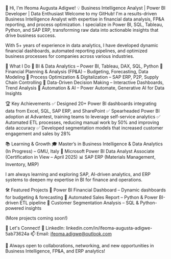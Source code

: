👋 Hi, I'm Ifeoma Augusta Adigwe!
💡 Business Intelligence Analyst | Power BI Developer | Data Enthusiast
Welcome to my GitHub! I'm a results-driven Business Intelligence Analyst with expertise in financial data analysis, FP&A reporting, and process optimization. I specialize in Power BI, SQL, Tableau, Python, and SAP ERP, transforming raw data into actionable insights that drive business success.

With 5+ years of experience in data analytics, I have developed dynamic financial dashboards, automated reporting pipelines, and optimized business processes for companies across various industries.

🚀 What I Do
🔹 BI & Data Analytics – Power BI, Tableau, DAX, SQL, Python
🔹 Financial Planning & Analysis (FP&A) – Budgeting, Forecasting, Data Modeling
🔹 Process Optimization & Digitalization – SAP ERP, P2P, Supply Chain Controlling
🔹 Data-Driven Decision Making – Interactive Dashboards, Trend Analysis
🔹 Automation & AI – Power Automate, Generative AI for Data Insights

🏆 Key Achievements
✅ Designed 20+ Power BI dashboards integrating data from Excel, SQL, SAP ERP, and SharePoint
✅ Spearheaded Power BI adoption at Advantest, training teams to leverage self-service analytics
✅ Automated ETL processes, reducing manual work by 50% and improving data accuracy
✅ Developed segmentation models that increased customer engagement and sales by 28%

📚 Learning & Growth
🎓 Master’s in Business Intelligence & Data Analytics (In Progress) – GMU, Italy
📜 Microsoft Power BI Data Analyst Associate (Certification in View – April 2025)
📊 SAP ERP (Materials Management, Inventory, MRP)

I am always learning and exploring SAP, AI-driven analytics, and ERP systems to deepen my expertise in BI for finance and operations.

🛠️ Featured Projects
📌 Power BI Financial Dashboard – Dynamic dashboards for budgeting & forecasting
📌 Automated Sales Report – Python & Power BI-driven ETL pipeline
📌 Customer Segmentation Analysis – SQL & Python-powered insights

(More projects coming soon!)

🤝 Let's Connect!
💼 LinkedIn: linkedin.com/in/ifeoma-augusta-adigwe-5ab73624a
📫 Email: ifeoma.adigwe@outlook.com

🚀 Always open to collaborations, networking, and new opportunities in Business Intelligence, FP&A, and ERP analytics!
